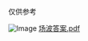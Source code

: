 仅供参考

![Image](https://github.com/user-attachments/assets/16f64741-a5ea-4814-9e3d-ae44265c14de)
[场波答案.pdf](https://github.com/user-attachments/files/20212378/default.pdf)